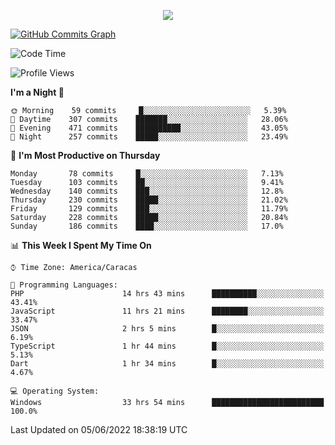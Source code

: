 <p align="center">
  <a href="http://www.github.com/thevacs">
    <img src="https://github-readme-streak-stats.herokuapp.com/?user=thevacs&stroke=ffffff&background=1c1917&ring=0891b2&fire=0891b2&currStreakNum=ffffff&currStreakLabel=0891b2&sideNums=ffffff&sideLabels=ffffff&dates=ffffff&hide_border=true" />
  </a>
  
  <a href="http://www.github.com/thevacs"><img src="https://activity-graph.herokuapp.com/graph?username=thevacs&bg_color=1c1917&color=ffffff&line=0891b2&point=ffffff&area_color=1c1917&area=true&hide_border=true&custom_title=GitHub%20Commits%20Graph" alt="GitHub Commits Graph" /></a>
  
  <!--START_SECTION:waka-->
![Code Time](http://img.shields.io/badge/Code%20Time-0%20secs-blue)

![Profile Views](http://img.shields.io/badge/Profile%20Views-108-blue)

**I'm a Night 🦉** 

```text
🌞 Morning    59 commits     █░░░░░░░░░░░░░░░░░░░░░░░░   5.39% 
🌆 Daytime    307 commits    ███████░░░░░░░░░░░░░░░░░░   28.06% 
🌃 Evening    471 commits    ██████████░░░░░░░░░░░░░░░   43.05% 
🌙 Night      257 commits    █████░░░░░░░░░░░░░░░░░░░░   23.49%

```
📅 **I'm Most Productive on Thursday** 

```text
Monday       78 commits     █░░░░░░░░░░░░░░░░░░░░░░░░   7.13% 
Tuesday      103 commits    ██░░░░░░░░░░░░░░░░░░░░░░░   9.41% 
Wednesday    140 commits    ███░░░░░░░░░░░░░░░░░░░░░░   12.8% 
Thursday     230 commits    █████░░░░░░░░░░░░░░░░░░░░   21.02% 
Friday       129 commits    ███░░░░░░░░░░░░░░░░░░░░░░   11.79% 
Saturday     228 commits    █████░░░░░░░░░░░░░░░░░░░░   20.84% 
Sunday       186 commits    ████░░░░░░░░░░░░░░░░░░░░░   17.0%

```


📊 **This Week I Spent My Time On** 

```text
⌚︎ Time Zone: America/Caracas

💬 Programming Languages: 
PHP                      14 hrs 43 mins      ██████████░░░░░░░░░░░░░░░   43.41% 
JavaScript               11 hrs 21 mins      ████████░░░░░░░░░░░░░░░░░   33.47% 
JSON                     2 hrs 5 mins        █░░░░░░░░░░░░░░░░░░░░░░░░   6.19% 
TypeScript               1 hr 44 mins        █░░░░░░░░░░░░░░░░░░░░░░░░   5.13% 
Dart                     1 hr 34 mins        █░░░░░░░░░░░░░░░░░░░░░░░░   4.67%

💻 Operating System: 
Windows                  33 hrs 54 mins      █████████████████████████   100.0%

```


 Last Updated on 05/06/2022 18:38:19 UTC
<!--END_SECTION:waka-->
</p>
